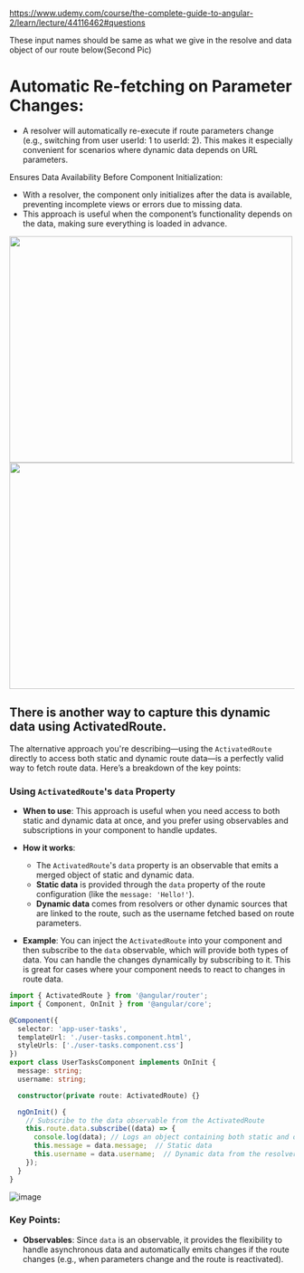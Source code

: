 https://www.udemy.com/course/the-complete-guide-to-angular-2/learn/lecture/44116462#questions

These input names should be same as what we give in the resolve and data object of our route below(Second Pic)

# Automatic Re-fetching on Parameter Changes:

- A resolver will automatically re-execute if route parameters change (e.g., switching from user userId: 1 to userId: 2). This makes it especially convenient for scenarios where dynamic data depends on URL parameters.

Ensures Data Availability Before Component Initialization:

- With a resolver, the component only initializes after the data is available, preventing incomplete views or errors due to missing data.
- This approach is useful when the component’s functionality depends on the data, making sure everything is loaded in advance.

<img src="https://github.com/user-attachments/assets/f96b4cfb-4ece-4629-80c0-8162ece890df" data-canonical-src="[https://gyazo.com/eb5c5741b6a9a16c692170a41a49c858.png](https://github.com/user-attachments/assets/f96b4cfb-4ece-4629-80c0-8162ece890df)" width="500" height="400" />

<br>
<img src="https://github.com/user-attachments/assets/a98ae484-8620-4c8a-a8ff-3eb66c46b78a" data-canonical-src="https://github.com/user-attachments/assets/a98ae484-8620-4c8a-a8ff-3eb66c46b78a" width="800" height="400" />



## There is another way to capture this dynamic data using ActivatedRoute.

The alternative approach you're describing—using the `ActivatedRoute` directly to access both static and dynamic route data—is a perfectly valid way to fetch route data. Here’s a breakdown of the key points:

### Using `ActivatedRoute`'s `data` Property
- **When to use**: This approach is useful when you need access to both static and dynamic data at once, and you prefer using observables and subscriptions in your component to handle updates.
  
- **How it works**:
  - The `ActivatedRoute`'s `data` property is an observable that emits a merged object of static and dynamic data.
  - **Static data** is provided through the `data` property of the route configuration (like the `message: 'Hello!'`).
  - **Dynamic data** comes from resolvers or other dynamic sources that are linked to the route, such as the username fetched based on route parameters.

- **Example**:
  You can inject the `ActivatedRoute` into your component and then subscribe to the `data` observable, which will provide both types of data. You can handle the changes dynamically by subscribing to it. This is great for cases where your component needs to react to changes in route data.

```typescript
import { ActivatedRoute } from '@angular/router';
import { Component, OnInit } from '@angular/core';

@Component({
  selector: 'app-user-tasks',
  templateUrl: './user-tasks.component.html',
  styleUrls: ['./user-tasks.component.css']
})
export class UserTasksComponent implements OnInit {
  message: string;
  username: string;

  constructor(private route: ActivatedRoute) {}

  ngOnInit() {
    // Subscribe to the data observable from the ActivatedRoute
    this.route.data.subscribe((data) => {
      console.log(data); // Logs an object containing both static and dynamic data
      this.message = data.message;  // Static data
      this.username = data.username;  // Dynamic data from the resolver
    });
  }
}
```

![image](https://github.com/user-attachments/assets/ddb1e2a3-345b-43f4-8bb3-5d173f22fa07)

### Key Points:
- **Observables**: Since `data` is an observable, it provides the flexibility to handle asynchronous data and automatically emits changes if the route changes (e.g., when parameters change and the route is reactivated).
